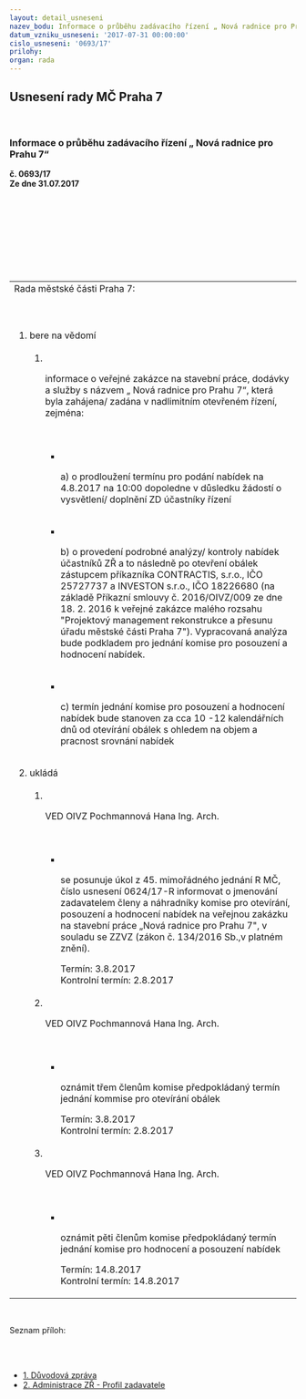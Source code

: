 ```yaml
---
layout: detail_usneseni
nazev_bodu: Informace o průběhu zadávacího řízení „ Nová radnice pro Prahu 7“
datum_vzniku_usneseni: '2017-07-31 00:00:00'
cislo_usneseni: '0693/17'
prilohy: 
organ: rada
---
```

<div id="ucUsn_pList" class="usn">
	<span><h2>Usnesení rady MČ Praha 7 </h2>
<br></span><div class="standBody">
<span><h3>Informace o průběhu zadávacího řízení „ Nová radnice pro Prahu 7“</h3></span><div class="center">
		<strong>č. 0693/17</strong><br>
	</div>
<div class="center">
		<strong>Ze dne 31.07.2017</strong><br><br>
	</div>
<p><br></p>
<table class="documentProperties tableView">
<br><tbody>
<br><tr>
<br><td>Rada městské části Praha 7:</td>
</tr>
<br><tr>
<br><td>
<br><ol class="urzList_view">
<br><li class="urzClass1">bere na vědomí <br><ol class="urzOlClass">
<br><li class="urzClass2">
<br><p>informace o veřejné zakázce na stavební práce, dodávky a služby s názvem „ Nová radnice pro Prahu 7“, která byla zahájena/ zadána v nadlimitním otevřeném řízení, zejména:</p>
<br><ul class="urzUlClass">
<br><li class="urzClass3">
<br><p>a) o prodloužení termínu pro podání nabídek na 4.8.2017 na 10:00 dopoledne v důsledku žádostí o vysvětlení/ doplnění ZD účastníky řízení</p>
<br>
</li>
<li class="urzClass3">
<br><p>b) o provedení podrobné analýzy/ kontroly nabídek účastníků ZŘ a to následně po otevření obálek zástupcem příkazníka CONTRACTIS, s.r.o., IČO 25727737 a INVESTON s.r.o., IČO 18226680 (na základě Příkazní smlouvy č. 2016/OIVZ/009 ze dne 18. 2. 2016 k veřejné zakázce malého rozsahu "Projektový management rekonstrukce a přesunu úřadu městské části Praha 7"). Vypracovaná analýza bude podkladem pro jednání komise pro posouzení a hodnocení nabídek. <br></p>
<br>
</li>
<li class="urzClass3">
<br><p>c) termín jednání komise pro posouzení a hodnocení nabídek bude stanoven za cca 10 -12 kalendářních dnů od otevírání obálek s ohledem na objem a pracnost srovnání nabídek</p>
</li>
</ul>
</li>
</ol>
<br>
</li>
<li class="urzClass1">ukládá <br><ol class="urzOlClass">
<br><li class="urzClass2">
<br><p>VED OIVZ Pochmannová Hana Ing. Arch.</p>
<br><ul class="urzUlClass">
<br><li class="urzClass3">
<br><p>se posunuje úkol z 45. mimořádného jednání R MČ, číslo usnesení 0624/17-R informovat o jmenování zadavatelem členy a náhradníky komise pro otevírání, posouzení a hodnocení nabídek na veřejnou zakázku na stavební práce „Nová radnice pro Prahu 7", v souladu se ZZVZ (zákon č. 134/2016 Sb.,v platném znění).</p>Termín: 3.8.2017 <br>Kontrolní termín: 2.8.2017</li>
</ul>
<br>
</li>
<li class="urzClass2">
<br><p>VED OIVZ Pochmannová Hana Ing. Arch.</p>
<br><ul class="urzUlClass">
<br><li class="urzClass3">
<br><p>oznámit třem členům komise předpokládaný termín jednání kommise pro otevírání obálek</p>Termín: 3.8.2017 <br>Kontrolní termín: 2.8.2017</li>
</ul>
<br>
</li>
<li class="urzClass2">
<br><p>VED OIVZ Pochmannová Hana Ing. Arch.</p>
<br><ul class="urzUlClass">
<br><li class="urzClass3">
<br><p>oznámit pěti členům komise předpokládaný termín jednání komise pro hodnocení a posouzení nabídek</p>Termín: 14.8.2017 <br>Kontrolní termín: 14.8.2017</li>
</ul>
</li>
</ol>
</li>
</ol>
</td>
</tr>
</tbody>
</table>
<br><p>Seznam příloh:</p>
<br><ul>
<br><li>
<a href="/zdroj.aspx?typ=4&amp;Id=85091&amp;sh=1100967125" target="_blank" title="Odkaz na soubor - 18,6 kB - nové okno">1. Důvodová zpráva</a> <br>
</li>
<li>
<a href="/zdroj.aspx?typ=4&amp;Id=85092&amp;sh=1100988533" target="_blank" title="Odkaz na soubor - 52,3 kB - nové okno">2. Administrace ZŘ - Profil zadavatele</a> </li>
</ul>
</div>
</div>